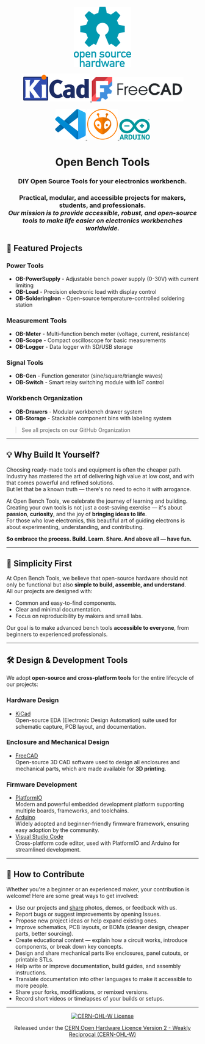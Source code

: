 <p align="center">
  <a href="https://oshwa.org/">
    <img src="assets/OSHW.png" alt="Open Bench Tools Logo" width="150">
  </a>
</p>

<p align="center">
  <a href="https://www.kicad.org/">
    <img src="assets/KiCad.png" alt="KiCad" width="180">
  </a>
  <a href="https://www.freecad.org/">
    <img src="assets/FreeCAD.png" alt="FreeCAD" width="240">
  </a>
  <br><br>
  <a href="https://code.visualstudio.com/">
    <img src="assets/VScode.png" alt="Visual Studio Code" width="80">
  </a>
  <a href="https://platformio.org/">
    <img src="assets/PlatformIO.png" alt="PlatformIO" width="80">
  </a>
  <a href="https://www.arduino.cc/">
    <img src="assets/Arduino.png" alt="Arduino" width="80">
  </a>
</p>


<h1 align="center">Open Bench Tools</h1>

<h3 align="center"><strong>DIY Open Source Tools for your electronics workbench.</strong></h3>

<h3 align="center">
  Practical, modular, and accessible projects for makers, students, and professionals.<br>
  <em>Our mission is to provide accessible, robust, and open-source tools to make life easier on electronics workbenches worldwide.</em>
</h4>




## 🚀 Featured Projects

### Power Tools
- **OB-PowerSupply** - Adjustable bench power supply (0-30V) with current limiting
- **OB-Load** - Precision electronic load with display control
- **OB-SolderingIron** - Open-source temperature-controlled soldering station

### Measurement Tools
- **OB-Meter** - Multi-function bench meter (voltage, current, resistance)
- **OB-Scope** - Compact oscilloscope for basic measurements
- **OB-Logger** - Data logger with SD/USB storage

### Signal Tools
- **OB-Gen** - Function generator (sine/square/triangle waves)
- **OB-Switch** - Smart relay switching module with IoT control

### Workbench Organization
- **OB-Drawers** - Modular workbench drawer system
- **OB-Storage** - Stackable component bins with labeling system

> See all projects on our GitHub Organization

---

## 💡 Why Build It Yourself?

Choosing ready-made tools and equipment is often the cheaper path. Industry has mastered the art of delivering high value at low cost, and with that comes powerful and refined solutions.  
But let that be a known truth — there's no need to echo it with arrogance.

At Open Bench Tools, we celebrate the journey of learning and building. Creating your own tools is not just a cost-saving exercise — it's about **passion**, **curiosity**, and the joy of **bringing ideas to life**.  
For those who love electronics, this beautiful art of guiding electrons is about experimenting, understanding, and contributing.

**So embrace the process. Build. Learn. Share. And above all — have fun.**

---

## 🔧 Simplicity First

At Open Bench Tools, we believe that open-source hardware should not only be functional but also **simple to build, assemble, and understand**.  
All our projects are designed with:
- Common and easy-to-find components.
- Clear and minimal documentation.
- Focus on reproducibility by makers and small labs.

Our goal is to make advanced bench tools **accessible to everyone**, from beginners to experienced professionals.

---

## 🛠 Design & Development Tools

We adopt **open-source and cross-platform tools** for the entire lifecycle of our projects:

### Hardware Design
- [KiCad](https://www.kicad.org/)  
  Open-source EDA (Electronic Design Automation) suite used for schematic capture, PCB layout, and documentation.

### Enclosure and Mechanical Design
- [FreeCAD](https://www.freecad.org/)  
  Open-source 3D CAD software used to design all enclosures and mechanical parts, which are made available for **3D printing**.

### Firmware Development
- [PlatformIO](https://platformio.org/)  
  Modern and powerful embedded development platform supporting multiple boards, frameworks, and toolchains.
- [Arduino](https://arduino.cc/)  
  Widely adopted and beginner-friendly firmware framework, ensuring easy adoption by the community.
- [Visual Studio Code](https://code.visualstudio.com/)  
  Cross-platform code editor, used with PlatformIO and Arduino for streamlined development.

---

## 🤝 How to Contribute

Whether you're a beginner or an experienced maker, your contribution is welcome! Here are some great ways to get involved:

- Use our projects and [share](mailto:tiagodepaulasilva@gmail.com) photos, demos, or feedback with us.
- Report bugs or suggest improvements by opening Issues.
- Propose new project ideas or help expand existing ones.
- Improve schematics, PCB layouts, or BOMs (cleaner design, cheaper parts, better sourcing).
- Create educational content — explain how a circuit works, introduce components, or break down key concepts.
- Design and share mechanical parts like enclosures, panel cutouts, or printable STLs.
- Help write or improve documentation, build guides, and assembly instructions.
- Translate documentation into other languages to make it accessible to more people.
- Share your forks, modifications, or remixed versions.
- Record short videos or timelapses of your builds or setups.

---

<p align="center">
  <a href="LICENSE">
    <img src="https://img.shields.io/badge/License-CERN--OHL--W-blue.svg" alt="CERN-OHL-W License">
  </a>
</p>

<p align="center">
  Released under the <a href="LICENSE">CERN Open Hardware Licence Version 2 - Weakly Reciprocal (CERN-OHL-W)</a>
</p>

